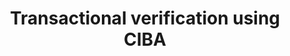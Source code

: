 ---
title: Transactional verification using CIBA
excerpt: How to implement transactional verification with CIBA and a custom authenticator
layout: Guides
sections:
- main
---